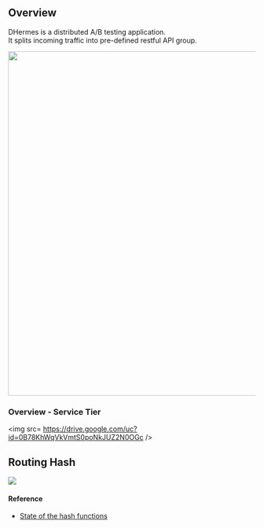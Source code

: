## Overview
DHermes is a distributed A/B testing application.  
It splits incoming traffic into pre-defined restful API group.

<img src="https://drive.google.com/uc?id=0B78KhWqVkVmtNnZidTZLZkdPY2s" width=700/>

### Overview - Service Tier

<img src= https://drive.google.com/uc?id=0B78KhWqVkVmtS0poNkJUZ2N0OGc />

## Routing Hash
![](https://drive.google.com/uc?id=0B78KhWqVkVmteWQ0YXJHdTliQ2M)

#### Reference
* [State of the hash functions](http://blog.reverberate.org/2012/01/state-of-hash-functions-2012.html)
